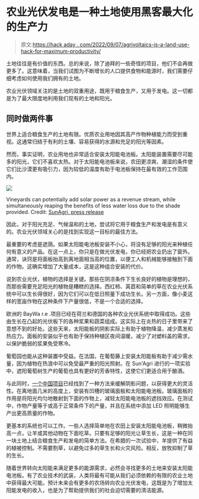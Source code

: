 # 农业光伏发电是一种土地使用黑客最大化的生产力

> 原文:[https://hack aday . com/2022/09/07/agrivoltaics-is-a-land-use-hack-for-maximum-productivity/](https://hackaday.com/2022/09/07/agrivoltaics-is-a-land-usage-hack-for-maximum-productivity/)

土地往往是有价值的东西。总的来说，除了迪拜的一些奇怪的项目，他们不会再做更多了。这意味着，当我们试图为不断增长的人口提供食物和能源时，我们需要仔细考虑如何使用我们拥有的土地。

农业光伏领域关注的是土地的双重用途，既用于粮食生产，又用于发电。这一切都是为了最大限度地利用我们现有的土地和阳光。

## 同时做两件事

世界上适合粮食生产的土地有限。优质农业用地因其高产作物种植能力而受到重视。这通常归结于有利的土壤、容易获得的水源和充足的阳光等因素。

然而，事实证明，农业用地也非常适合安装太阳能电池板。太阳能装置需要尽可能多的阳光，它们不喜欢太热。对于太阳能电池板来说，农田更凉爽、潮湿的条件使它们比沙漠更有吸引力，因为较低的温度有助于电池板保持在最有效的工作范围内。

![](../Images/d8ef15d3f497cfa32d37be183d7db184.png)

Vineyards can potentially add solar power as a revenue stream, while simultaneously reaping the benefits of less water loss due to the shade provided. Credit: [SunAgri, press release](https://sunagri.fr/en/solar-panels-help-french-winemaker-keep-climate-change-at-bay/)

因此，对于阳光充足、气候温和的土地，尝试将它用于粮食生产和发电是有意义的。农业光伏领域关心的是找到实现这一目标的最佳方法。

最重要的考虑是遮荫。如果太阳能电池板安装不小心，将没有足够的阳光来种植任何有意义的产品。在这一点上，你只是在做光伏发电，你已经把农业扔出了窗外。通常，诀窍是将面板抬高到离地面相当高的位置，以便工人和机械能够接触到下面的作物。这确实增加了大量成本，这是这种组合安装的代价。

说到农业光伏，植物的选择是关键。那些在阴凉条件下生长良好的植物是理想的，而那些需要充足阳光的植物是糟糕的选择。西红柿、莴苣和简单的草在农业光伏系统中可以生长得很好，因为它们可以在低日照量下成功生长。另一方面，像小麦这样的宽亩作物在这种条件下产量很低，不是一个合适的选择。

欧洲的 BayWa r.e .项目已经在荷兰和德国的各种农业光伏系统中取得成功。这些由生长在凸起的光伏板下的各种浆果和蔬菜组成。这实际上在炎热的日子里带来了意想不到的好处。这些天来，太阳能板的阴影实际上有助于植物降温，减少蒸发和热应力。面板的安装似乎也有助于保持种植区夜间温暖，减少了对塑料盖的需求，以保护脆弱的浆果免受寒冷。

葡萄园也能从这种装置中受益。在法国，在葡萄藤上安装太阳能板有助于减少需水量，因为植物在热浪中可以免受最严重的阳光照射。在 Sun'Agri 进行的一项实验中，遮阳葡萄树生产的葡萄也具有更好的芳香特性，这使它们更适合用于酿酒。

与此同时，[一个中国项目](https://journals.plos.org/plosone/article?id=10.1371/journal.pone.0254482)已经找到了一种方法来缓解阴影问题，以获得更大的灵活性。在离地面几米的高度上，安装有凹槽的玻璃面板和太阳能电池板。玻璃面板的作用是将阳光均匀地散射到下面的作物上，减轻太阳能电池板的遮挡效应。在测试中，作物产量等于或高于正常条件下的产量，并且在系统中添加 LED 照明能够生产出更高质量的作物。

更基本的系统也可以工作。一些人选择简单地在农田上安装太阳能电池板，稍微抬高一点，让羊或其他动物在下面吃草。只要有足够的阳光让草生长，这是一种在同一块土地上结合粮食生产和发电的简单方法。在希腊的一次试验中，羊提供了有益的植被控制。不需要割草，以避免过多的草生长和火灾风险。相反，放牧抑制了草的生长。

随着世界转向太阳能来满足更多的能源需求，必然会寻找更多的土地来安装太阳能电池板。有了农业技术的武装，人类将最有可能从我们必须依赖的有限的农业土地中获得最大可能。预计未来会有更多的农场转向农业光伏发电，这既是为了增加太阳能发电的收入，也是为了帮助提供我们的社会迫切需要的清洁能源。